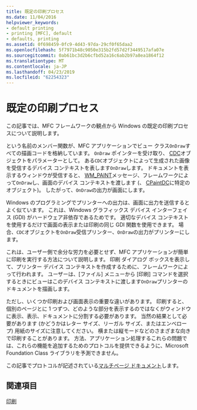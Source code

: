 ```yaml
---
title: 既定の印刷プロセス
ms.date: 11/04/2016
helpviewer_keywords:
- default printing
- printing [MFC], default
- defaults, printing
ms.assetid: 0f698459-0fc9-4d43-97da-29cf0f65daa2
ms.openlocfilehash: 5f7971b48c9050e315b2fd57d2f3449517afa07e
ms.sourcegitcommit: 0ab61bc3d2b6cfbd52a16c6ab2b97a8ea1864f12
ms.translationtype: MT
ms.contentlocale: ja-JP
ms.lasthandoff: 04/23/2019
ms.locfileid: "62254323"
---
```

# <a name="how-default-printing-is-done"></a>既定の印刷プロセス

この記事では、MFC フレームワークの観点から Windows の既定の印刷プロセスについて説明します。

という名前のメンバー関数が、MFC アプリケーションでビュー クラス`OnDraw`すべての描画コードを格納しています。 `OnDraw` ポインターを受け取り、 [CDC](../mfc/reference/cdc-class.md)オブジェクトをパラメーターとして。 ある`CDC`オブジェクトによって生成された画像を受信するデバイス コンテキストを表します`OnDraw`します。 ドキュメントを表示するウィンドウが受信すると、 [WM_PAINT](/windows/desktop/gdi/wm-paint)メッセージ、フレームワークによって`OnDraw`し、画面のデバイス コンテキストを渡します (、 [CPaintDC](../mfc/reference/cpaintdc-class.md)に特定のオブジェクト)。 したがって、`OnDraw`の出力が画面にします。

Windows のプログラミングでプリンターへの出力は、画面に出力を送信するとよく似ています。 これは、Windows グラフィックス デバイス インターフェイス (GDI) がハードウェア非依存であるためです。 適切なデバイス コンテキストを使用するだけで画面の表示または印刷の同じ GDI 関数を使用できます。 場合、`CDC`オブジェクトを`OnDraw`受信プリンター、`OnDraw`の出力がプリンターにします。

これは、ユーザー側で余分な労力を必要とせず、MFC アプリケーションが簡単に印刷を実行する方法について説明します。 印刷 ダイアログ ボックスを表示して、プリンター デバイス コンテキストを作成するために、フレームワークによって行われます。 ユーザーは、[ファイル] メニューから [印刷] コマンドを選択するときにビューはこのデバイス コンテキストに渡します`OnDraw`プリンターのドキュメントを描画します。

ただし、いくつか印刷および画面表示の重要な違いがあります。 印刷すると、個別のページとに 1 つずつ、どのような部分を表示するのではなくがウィンドウに表示、表示、ドキュメントに分割する必要があります。 当然の結果として必要があります (かどうかはレター サイズ、リーガル サイズ、またはエンベロープ) 用紙のサイズに注意してください。 横または縦モードなどのさまざまな向きで印刷することがあります。 方法、アプリケーション処理するこれらの問題では、これらの機能を追加するためのプロトコルを提供できるように、Microsoft Foundation Class ライブラリを予測できません。

この記事でプロトコルが記述されている[マルチページ ドキュメント](../mfc/multipage-documents.md)します。

## <a name="see-also"></a>関連項目

[印刷](../mfc/printing.md)
